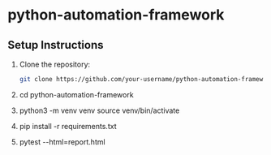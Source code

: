 # python-automation-framework

## Setup Instructions

1. Clone the repository:

   ```bash
   git clone https://github.com/your-username/python-automation-framework.git

   ```

2. cd python-automation-framework
3. python3 -m venv venv
   source venv/bin/activate

4. pip install -r requirements.txt

5. pytest --html=report.html
